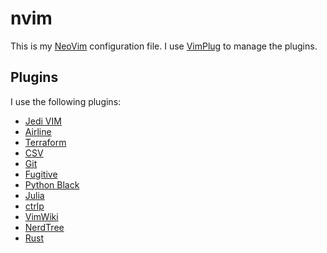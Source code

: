 # nvim

This is my [NeoVim](https://neovim.io/) configuration file. I use
[VimPlug](https://github.com/junegunn/vim-plug) to manage the plugins. 

## Plugins

I use the following plugins:

- [Jedi VIM](https://github.com/davidhalter/jedi-vim)
- [Airline](https://github.com/vim-airline/vim-airline)
- [Terraform](https://github.com/hashivim/vim-terraform)
- [CSV](https://github.com/chrisbra/csv.vim)
- [Git](https://github.com/jreybert/vimagit)
- [Fugitive](https://github.com/tpope/vim-fugitive)
- [Python Black](https://github.com/psf/black)
- [Julia](https://github.com/JuliaEditorSupport/julia-vim)
- [ctrlp](http://ctrlpvim.github.io/ctrlp.vim/)
- [VimWiki](https://vimwiki.github.io/)
- [NerdTree](https://github.com/scrooloose/nerdtree)
- [Rust](https://github.com/rust-lang/rust.vim)
